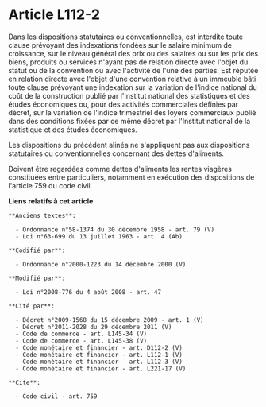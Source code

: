 # Article L112-2

Dans les dispositions statutaires ou conventionnelles, est interdite toute clause prévoyant des indexations fondées sur le
salaire minimum de croissance, sur le niveau général des prix ou des salaires ou sur les prix des biens, produits ou services
n'ayant pas de relation directe avec l'objet du statut ou de la convention ou avec l'activité de l'une des parties. Est
réputée en relation directe avec l'objet d'une convention relative à un immeuble bâti toute clause prévoyant une indexation
sur la variation de l'indice national du coût de la construction publié par l'Institut national des statistiques et des
études économiques ou, pour des activités commerciales définies par décret, sur la variation de l'indice trimestriel des
loyers commerciaux publié dans des conditions fixées par ce même décret par l'Institut national de la statistique et des
études économiques. 

Les dispositions du précédent alinéa ne s'appliquent pas aux dispositions statutaires ou conventionnelles concernant des
dettes d'aliments. 

Doivent être regardées comme dettes d'aliments les rentes viagères constituées entre particuliers, notamment en exécution des
dispositions de l'article 759 du code civil.

**Liens relatifs à cet article**

	**Anciens textes**:

	  - Ordonnance n°58-1374 du 30 décembre 1958 - art. 79 (V)
	  - Loi n°63-699 du 13 juillet 1963 - art. 4 (Ab)

	**Codifié par**:

	  - Ordonnance n°2000-1223 du 14 décembre 2000 (V)

	**Modifié par**:

	  - Loi n°2008-776 du 4 août 2008 - art. 47

	**Cité par**:

	  - Décret n°2009-1568 du 15 décembre 2009 - art. 1 (V)
	  - Décret n°2011-2028 du 29 décembre 2011 (V)
	  - Code de commerce - art. L145-34 (V)
	  - Code de commerce - art. L145-38 (V)
	  - Code monétaire et financier - art. D112-2 (V)
	  - Code monétaire et financier - art. L112-1 (V)
	  - Code monétaire et financier - art. L112-3 (V)
	  - Code monétaire et financier - art. L221-17 (V)

	**Cite**:

	  - Code civil - art. 759
